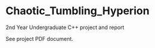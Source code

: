 # Chaotic_Tumbling_Hyperion
2nd Year Undergraduate C++ project and report

See project PDF document.
